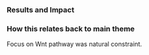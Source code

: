 ### Results and Impact

### How this relates back to main theme

Focus on Wnt pathway was natural constraint.